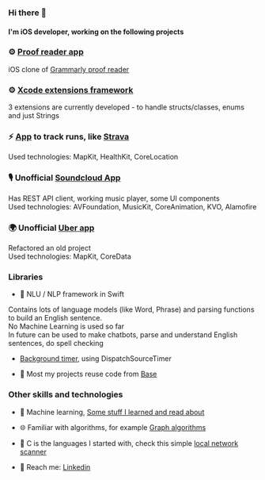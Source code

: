 ### Hi there 👋

#### I'm iOS developer, working on the following projects 



###  ⚙️  [Proof reader app](https://github.com/ProofReaderApp)

iOS clone of [Grammarly proof reader](https://www.grammarly.com/grammar-check) 

###  ⚙️  [Xcode extensions framework](https://github.com/XcodeExtKit)

3 extensions are currently developed - to handle structs/classes, enums and just Strings 


### ⚡️ [App](https://github.com/RunTracker) to track runs, like [Strava](https://apps.apple.com/us/app/strava-run-ride-swim/id426826309)

Used technologies: MapKit, HealthKit, CoreLocation



### 🎙   Unofficial [Soundcloud App](https://github.com/SoundcloudUnofficialApp)

Has REST API client, working music player, some UI components  
Used technologies: AVFoundation, MusicKit, CoreAnimation, KVO, Alamofire



###  🌍   Unofficial [Uber app](https://github.com/bretsko/Uber)
Refactored an old project  
Used technologies: MapKit, CoreData



### Libraries   

- 💅 NLU / NLP framework in Swift

Contains lots of language models (like Word, Phrase) and parsing functions to build an English sentence.   
No Machine Learning is used so far   
In future can be used to make chatbots, parse and understand English sentences, do spell checking  

- [Background timer](https://github.com/bretsko/TimerKit), using DispatchSourceTimer

- 🌱 Most my projects reuse code from [Base](https://github.com/bretsko/Base)  



### Other skills and technologies   

- 💅 Machine learning, [Some stuff I learned and read about](https://github.com/bretsko/AI-links)   

- 🌐 Familiar with algorithms, for example [Graph algorithms](https://github.com/bretsko/GraphAlgorithms)

- 🌱 C is the languages I started with, check this simple [local network scanner](https://github.com/bretsko/network-capture)

-  💬 Reach me: [Linkedin](https://www.linkedin.com/in/oleksandr-bretsko/)

